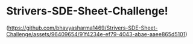 # Strivers-SDE-Sheet-Challenge!
(https://github.com/bhavyasharma1469/Strivers-SDE-Sheet-Challenge/assets/96409654/91f4234e-ef79-4043-abae-aaee865d5101)

